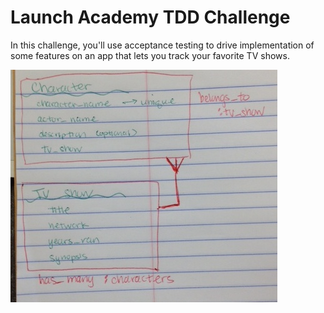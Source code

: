 # Launch Academy TDD Challenge

In this challenge, you'll use acceptance testing to drive implementation of some features on an app that lets you track your favorite TV shows.

![Entity Relationship Diagram](/er-tv-show.JPG)
